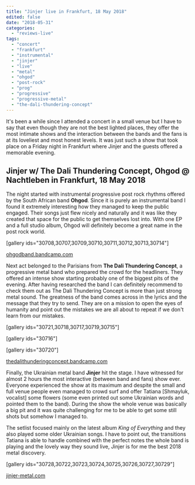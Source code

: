 ```yaml
---
title: "Jinjer live in Frankfurt, 18 May 2018"
edited: false
date: "2018-05-31"
categories:
  - "reviews-live"
tags:
  - "concert"
  - "frankfurt"
  - "instrumental"
  - "jinjer"
  - "live"
  - "metal"
  - "ohgod"
  - "post-rock"
  - "prog"
  - "progressive"
  - "progressive-metal"
  - "the-dali-thundering-concept"
---
```


It's been a while since I attended a concert in a small venue but I have to say that even though they are not the best lighted places, they offer the most intimate shows and the interaction between the bands and the fans is at its loveliest and most honest levels. It was just such a show that took place on a Friday night in Frankfurt where Jinjer and the guests offered a memorable evening.

## Jinjer w/ The Dali Thundering Concept, Ohgod @ Nachtleben in Frankfurt, 18 May 2018

The night started with instrumental progressive post rock rhythms offered by the South African band **Ohgod**. Since it is purely an instrumental band I found it extremely interesting how they managed to keep the public engaged. Their songs just flew nicely and naturally and it was like they created that space for the public to get themselves lost into. With one EP and a full studio album, Ohgod will definitely become a great name in the post rock world.

\[gallery ids="30708,30707,30709,30710,30711,30712,30713,30714"\]

[ohgodband.bandcamp.com](https://ohgodband.bandcamp.com/)

Next act belonged to the Parisians from **The Dali Thundering Concept**, a progressive metal band who prepared the crowd for the headliners. They offered an intense show starting probably one of the biggest pits of the evening. After having researched the band I can definitely recommend to check them out as The Dali Thundering Concept is more than just strong metal sound. The greatness of the band comes across in the lyrics and the message that they try to send. They are on a mission to open the eyes of humanity and point out the mistakes we are all about to repeat if we don't learn from our mistakes.

\[gallery ids="30721,30718,30717,30719,30715"\]

\[gallery ids="30716"\]

\[gallery ids="30720"\]

[thedalithunderingconcept.bandcamp.com](https://thedalithunderingconcept.bandcamp.com/)

Finally, the Ukrainian metal band **Jinjer** hit the stage. I have witnessed for almost 2 hours the most interactive (between band and fans) show ever. Everyone experienced the show at its maximum and despite the small and full venue people even managed to crowd surf and offer Tatiana \[Shmayluk, vocalist\] some flowers (some even printed out some Ukrainian words and pointed them to the band). During the show the whole venue was basically a big pit and it was quite challenging for me to be able to get some still shots but somehow I managed to.

The setlist focused mainly on the latest album _King of Everything_ and they also played some older Ukrainian songs. I have to point out, the transitions Tatiana is able to handle combined with the perfect notes the whole band is playing and the lovely way they sound live, Jinjer is for me the best 2018 metal discovery.

\[gallery ids="30728,30722,30723,30724,30725,30726,30727,30729"\]

[jinjer-metal.com](http://jinjer-metal.com/)
